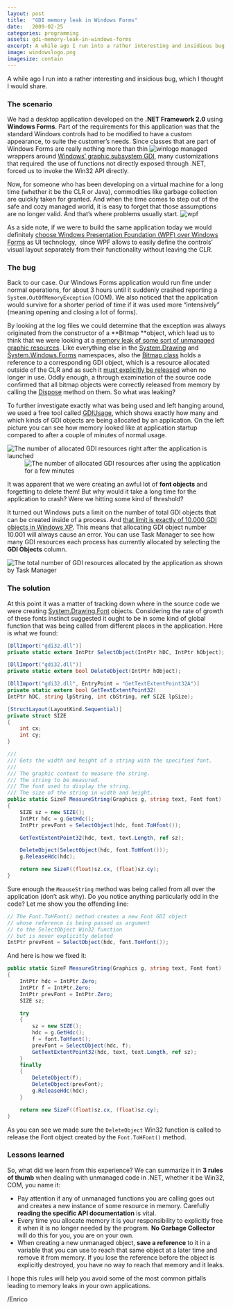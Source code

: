 ```yaml
---
layout: post
title:  "GDI memory leak in Windows Forms"
date:   2009-02-25
categories: programming
assets: gdi-memory-leak-in-windows-forms
excerpt: A while ago I run into a rather interesting and insidious bug, which I thought I would share. The bug manifested itself in a Windows Forms application, occasionally causing it to crash with an "out of memory" error. Little did we know that the hunt would lead us down the dark corners of the Win32 graphics API.
image: windowslogo.png
imagesize: contain
---
```


A while ago I run into a rather interesting and insidious bug, which I thought I would share.

### The scenario

We had a desktop application developed on the **.NET Framework 2.0** using **Windows Forms**. Part of the requirements for this application was that the standard Windows controls had to be modified to have a custom appearance, to suite the customer’s needs. Since classes that are part of Windows Forms are really nothing more than thin <img alt="winlogo" src="http://megakemp.files.wordpress.com/2009/02/winlogo.gif?w=80&h=66" class="article" /> managed wrappers around [Windows’ graphic subsystem GDI][2], many customizations that required  the use of functions not directly exposed through .NET, forced us to invoke the Win32 API directly.

Now, for someone who has been developing on a virtual machine for a long time (whether it be the CLR or Java), commodities like garbage collection are quickly taken for granted. And when the time comes to step out of the safe and cozy managed world, it is easy to forget that those assumptions are no longer valid. And that’s where problems usually start. <img alt="wpf" src="http://megakemp.files.wordpress.com/2009/02/wpf.png?w=80&h=80" class="article" />

As a side note, if we were to build the same application today we would definitely [choose Windows Presentation Foundation (WPF) over Windows Forms][4] as UI technology,  since WPF allows to easily define the controls’ visual layout separately from their functionality without leaving the CLR.

### The bug

Back to our case. Our Windows Forms application would run fine under normal operations, for about 3 hours until it suddenly crashed reporting a `System.OutOfMemoryException` (OOM). We also noticed that the application would survive for a shorter period of time if it was used more “intensively” (meaning opening and closing a lot of forms).

By looking at the log files we could determine that the exception was always originated from the constructor of a **Bitmap **object, which lead us to think that we were looking at a [memory leak of some sort of unmanaged graphic resources][5].
Like everything else in the [System.Drawing][6] and [System.Windows.Forms][7] namespaces, also the [Bitmap class][8] holds a reference to a corresponding GDI object, which is a resource allocated outside of the CLR and as such it [must explicitly be released][9] when no longer in use.
Oddly enough, a through examination of the source code confirmed that all bitmap objects were correctly released from memory by calling the [Dispose][10] method on them. So what was leaking?

To further investigate exactly what was being used and left hanging around, we used a free tool called [GDIUsage][11], which shows exactly how many and which kinds of GDI objects are being allocated by an application. On the left picture you can see how memory looked like at application startup compared to after a couple of minutes of normal usage.

<img src="{{ site.url }}/assets/{{ page.assets }}/gdileaksbefore.png"
     alt="The number of allocated GDI resources right after the application is launched"
     title="The number of allocated GDI resources right after the application is launched"
     class="screenshot-noshadow-fullwidth"
     style="display: inline;" />
<img src="{{ site.url }}/assets/{{ page.assets }}/gdiusageafter.png"
     alt="The number of allocated GDI resources after using the application for a few minutes"
     title="The number of allocated GDI resources after using the application for a few minutes"
     class="screenshot-noshadow-fullwidth"
     style="display: inline; margin-left: 8%" />

It was apparent that we were creating an awful lot of **font objects** and forgetting to delete them! But why would it take a long time for the application to crash? Were we hitting some kind of threshold?

It turned out Windows puts a limit on the number of total GDI objects that can be created inside of a process. And [that limit is exactly of 10.000 GDI objects in Windows XP][14]. This means that allocating GDI object number 10.001 will always cause an error. You can use Task Manager to see how many GDI resources each process has currently allocated by selecting the **GDI Objects** column.

<img src="{{ site.url }}/assets/{{ page.assets }}/taskmanagergdiobjects.png"
     alt="The total number of GDI resources allocated by the application as shown by Task Manager"
     title="The total number of GDI resources allocated by the application as shown by Task Manager"
     class="screenshot-noshadow-fullwidth" />

### The solution

At this point it was a matter of tracking down where in the source code we were creating [System.Drawing.Font][16] objects. Considering the rate of growth of these fonts instinct suggested it ought to be in some kind of global function that was being called from different places in the application. Here is what we found:

```csharp
[DllImport("gdi32.dll")]
private static extern IntPtr SelectObject(IntPtr hDC, IntPtr hObject);

[DllImport("gdi32.dll")]
private static extern bool DeleteObject(IntPtr hObject);

[DllImport("gdi32.dll", EntryPoint = "GetTextExtentPoint32A")]
private static extern bool GetTextExtentPoint32(
IntPtr hDC, string lpString, int cbString, ref SIZE lpSize);

[StructLayout(LayoutKind.Sequential)]
private struct SIZE
{
    int cx;
    int cy;
}

///
/// Gets the width and height of a string with the specified font.
///
/// The graphic context to measure the string.
/// The string to be measured.
/// The font used to display the string.
/// The size of the string in width and height.
public static SizeF MeasureString(Graphics g, string text, Font font)
{
    SIZE sz = new SIZE();
    IntPtr hdc = g.GetHdc();
    IntPtr prevFont = SelectObject(hdc, font.ToHfont());

    GetTextExtentPoint32(hdc, text, text.Length, ref sz);

    DeleteObject(SelectObject(hdc, font.ToHfont()));
    g.ReleaseHdc(hdc);

    return new SizeF((float)sz.cx, (float)sz.cy);
}
```

Sure enough the `MeauseString` method was being called from all over the application (don’t ask why). Do you notice anything particularly odd in the code? Let me show you the offending line:

```csharp
// The Font.ToHFont() method creates a new Font GDI object
// whose reference is being passed as argument
// to the SelectObject Win32 function
// but is never explicitly deleted
IntPtr prevFont = SelectObject(hdc, font.ToHfont());
```

And here is how we fixed it:

```csharp
public static SizeF MeasureString(Graphics g, string text, Font font)
{
    IntPtr hdc = IntPtr.Zero;
    IntPtr f = IntPtr.Zero;
    IntPtr prevFont = IntPtr.Zero;
    SIZE sz;

    try
    {
        sz = new SIZE();
        hdc = g.GetHdc();
        f = font.ToHfont();
        prevFont = SelectObject(hdc, f);
        GetTextExtentPoint32(hdc, text, text.Length, ref sz);
    }
    finally
    {
        DeleteObject(f);
        DeleteObject(prevFont);
        g.ReleaseHdc(hdc);
    }

    return new SizeF((float)sz.cx, (float)sz.cy);
}
```

As you can see we made sure the `DeleteObject` Win32 function is called to release the Font object created by the `Font.ToHFont()` method.

### Lessons learned

So, what did we learn from this experience? We can summarize it in **3 rules of thumb** when dealing with unmanaged code in .NET, whether it be Win32, COM, you name it:

  * Pay attention if any of unmanaged functions you are calling goes out and creates a new instance of some resource in memory. Carefully **reading the specific API documentation** is vital.
  * Every time you allocate memory it is your responsibility to explicitly free it when it is no longer needed by the program. **No Garbage Collector** will do this for you, you are on your own.
  * When creating a new unmanaged object, **save a reference** to it in a variable that you can use to reach that same object at a later time and remove it from memory. If you lose the reference before the object is explicitly destroyed, you have no way to reach that memory and it leaks.

I hope this rules will help you avoid some of the most common pitfalls leading to memory leaks in your own applications.

/Enrico

[2]: http://msdn.microsoft.com/en-us/library/dd145203(VS.85).aspx
[4]: http://windowsclient.net/wpf/white-papers/when-to-adopt-wpf.aspx
[5]: http://msdn.microsoft.com/en-us/magazine/cc301756.aspx
[6]: http://msdn.microsoft.com/en-us/library/system.drawing.aspx
[7]: http://msdn.microsoft.com/en-us/library/system.windows.forms.aspx
[8]: http://msdn.microsoft.com/en-us/library/system.drawing.bitmap.aspx
[9]: http://blogs.msdn.com/scottholden/archive/2006/08/22/713056.aspx
[10]: http://msdn.microsoft.com/en-us/library/system.idisposable.aspx
[11]: http://msdn.microsoft.com/en-us/magazine/cc188782.aspx
[14]: http://msdn.microsoft.com/en-us/library/ms724291(VS.85).aspx
[16]: http://msdn.microsoft.com/en-us/library/system.drawing.font.aspx
